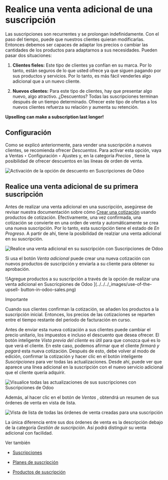 # Realice una venta adicional de una suscripción

Las suscripciones son recurrentes y se prolongan indefinidamente. Con el paso
del tiempo, puede que nuestros clientes quieran modificarlas. Entonces debemos
ser capaces de adaptar los precios o cambiar las cantidades de los productos
para adaptarnos a sus necesidades. Pueden pasar dos situaciones:

  1. **Clientes fieles:** Este tipo de clientes ya confían en su marca. Por lo tanto, están seguros de lo que usted ofrece ya que siguen pagando por sus productos y servicios. Por lo tanto, es más fácil venderles algo adicional que a un nuevo cliente.

  2. **Nuevos clientes:** Para este tipo de clientes, hay que presentar algo nuevo, algo atractivo. ¿Descuentos? Todas las suscripciones terminan después de un tiempo determinado. Ofrecer este tipo de ofertas a los nuevos clientes refuerza su relación y aumenta su retención.

**Upselling can make a subscription last longer!**

## Configuración

Como se explicó anteriormente, para vender una suscripción a nuevos clientes,
se recomienda ofrecer _Descuentos_. Para activar esta opción, vaya a Ventas ‣
Configuración ‣ Ajustes y, en la categoría _Precios_ , tiene la posibilidad de
ofrecer descuentos en las líneas de orden de venta.

![Activación de la opción de descuento en Suscripciones de
Odoo](../../../_images/configuration-to-upsell-a-subscription.png)

## Realice una venta adicional de su primera suscripción

Antes de realizar una venta adicional en una suscripción, asegúrese de revisar
nuestra documentación sobre cómo [Crear una cotización](../subscriptions.html)
usando productos de cotización. Efectivamente, una vez confirmada, una
cotización se convierte en una orden de venta y automáticamente se crea una
nueva suscripción. Por lo tanto, esta suscripción tiene el estado de _En
Progreso_. A partir de ahí, tiene la posibilidad de realziar una venta
adicional en su suscripción.

![Realice una venta adicional en su suscripción con Suscripciones de
Odoo](../../../_images/upsell-your-subscription.png)

Si usa el botón _Venta adicional_ puede crear una nueva cotización con nuevos
productos de suscripción y enviarla a su cliente para obtener su aprobación.

![Agregue productos a su suscripción a través de la opción de realizar una
venta adicional en Suscricpiones de Odoo ](../../../_images/use-of-the-upsell-
button-in-odoo-sales.png)

Importante

Cuando sus clientes confirman la cotización, se añaden los productos a la
suscripción inicial. Entonces, los precios de las cotizaciones se reparten
entre el tiempo restante del periodo de facturación en curso.

Antes de enviar esta nueva cotización a sus clientes puede cambiar el precio
unitario, los impuestos e incluso el descuento que desea ofrecer. El botón
inteligente _Vista previa del cliente_ es útil para que conozca qué es lo que
verá el cliente. En este caso, podemos afirmar que el cliente _firmará y
pagará_ esta nueva cotización. Después de esto, debe volver al modo de
edición, confirmar la cotización y hacer clic en el botón inteligente
_Suscripciones_ para ver todas las actualizaciones. Desde ahí, puede ver que
aparece una línea adicional en la suscripción con el nuevo servicio adicional
que el cliente quería adquirir.

![Visualice todas las actualizaciones de sus suscripciones con Suscripciones
de Odoo](../../../_images/subscriptions-updates.png)

Además, al hacer clic en el botón de _Ventas_ , obtendrá un resumen de sus
órdenes de venta en vista de lista.

![Vista de lista de todas las órdenes de venta creadas para una suscripción
](../../../_images/sales-order-updates.png)

La única diferencia entre sus dos órdenes de venta es la descripción debajo de
la categoría _Gestión de suscripción_. Así podrá distinguir su venta adicional
con facilidad.

Ver también

  * [Suscripciones](../subscriptions.html)

  * [Planes de suscripción](plans.html)

  * [Productos de suscripción](products.html)


